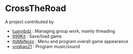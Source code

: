# CrossTheRoad
A project contributed by
* [tuannbdz](https://github.com/tuannbdz) : Managing group work, mainly threading
* [999Kit](https://github.com/999Kit) : Save/load game 
* [ItsMeNozo](https://github.com/ItsMeNozo) : Menu and program overall game appearance
* [vngbao21](https://github.com/vngbao21) : Program music/sound
